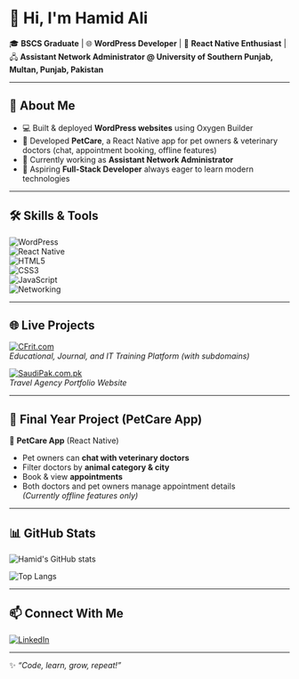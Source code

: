 # 👋 Hi, I'm Hamid Ali  

🎓 **BSCS Graduate** | 🌐 **WordPress Developer** | 📱 **React Native Enthusiast** | 🖧 **Assistant Network Administrator @ University of Southern Punjab, Multan, Punjab, Pakistan**  

---

## 🚀 About Me  
- 💻 Built & deployed **WordPress websites** using Oxygen Builder  
- 📱 Developed **PetCare**, a React Native app for pet owners & veterinary doctors (chat, appointment booking, offline features)  
- 🎯 Currently working as **Assistant Network Administrator**  
- 🌱 Aspiring **Full-Stack Developer** always eager to learn modern technologies  

---

## 🛠️ Skills & Tools  
![WordPress](https://img.shields.io/badge/WordPress-21759B?style=for-the-badge&logo=wordpress&logoColor=white)  
![React Native](https://img.shields.io/badge/React_Native-20232A?style=for-the-badge&logo=react&logoColor=61DAFB)  
![HTML5](https://img.shields.io/badge/HTML5-E34F26?style=for-the-badge&logo=html5&logoColor=white)  
![CSS3](https://img.shields.io/badge/CSS3-1572B6?style=for-the-badge&logo=css3&logoColor=white)  
![JavaScript](https://img.shields.io/badge/JavaScript-F7DF1E?style=for-the-badge&logo=javascript&logoColor=black)  
![Networking](https://img.shields.io/badge/Networking-005571?style=for-the-badge&logo=cisco&logoColor=white)  

---

## 🌐 Live Projects  
[![CFrit.com](https://img.shields.io/badge/CFrit.com-Visit-blue?style=for-the-badge&logo=google-chrome&logoColor=white)](https://www.cfrit.com)  
*Educational, Journal, and IT Training Platform (with subdomains)*  

[![SaudiPak.com.pk](https://img.shields.io/badge/SaudiPak.com.pk-Visit-brightgreen?style=for-the-badge&logo=google-chrome&logoColor=white)](https://www.saudipak.com.pk)  
*Travel Agency Portfolio Website*  

---

## 📱 Final Year Project (PetCare App)  
🐾 **PetCare App** (React Native)  
- Pet owners can **chat with veterinary doctors**  
- Filter doctors by **animal category & city**  
- Book & view **appointments**  
- Both doctors and pet owners manage appointment details  
*(Currently offline features only)*  

---

## 📊 GitHub Stats  

![Hamid's GitHub stats](https://github-readme-stats.vercel.app/api?username=sternerboy&show_icons=true&theme=tokyonight&rank_icon=github)  

![Top Langs](https://github-readme-stats.vercel.app/api/top-langs/?username=sternerboy&layout=compact&theme=tokyonight)  

---

## 📫 Connect With Me  
[![LinkedIn](https://img.shields.io/badge/LinkedIn-0A66C2?style=for-the-badge&logo=linkedin&logoColor=white)](https://www.linkedin.com/in/hamid-ali-011a65239/)  

---
✨ *“Code, learn, grow, repeat!”*  
